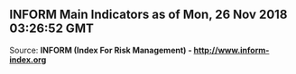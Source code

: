 ## INFORM Main Indicators as of Mon, 26 Nov 2018 03:26:52 GMT

Source: **INFORM (Index For Risk Management) - http://www.inform-index.org**